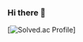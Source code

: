 ### Hi there 👋


[![Solved.ac Profile](http://mazassumnida.wtf/api/v2/generate_badge?boj=dongdong119)]

